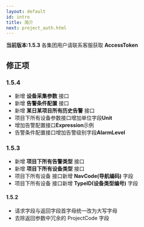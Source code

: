 ```yaml
---
layout: default
id: intro
title: 简介
next: project_auth.html
---
```


**当前版本:1.5.3** 
各集团用户请联系客服获取 **AccessToken**

## 修正项
### 1.5.4
* 新增 **设备采集参数** 接口
* 新增 **告警条件配置** 接口 
* 新增 **某日某项目所有历史告警** 接口
* 项目下所有设备参数接口增加单位字段**Unit**
* 增加告警配置接口**Expression**示例
* 告警条件配置接口增加告警级别字段**AlarmLevel**

### 1.5.3
* 新增 **项目下所有告警类型** 接口
* 新增 **项目下所有设备类型** 接口
* 项目下所有设备 接口新增 **NavCode(导航编码)** 字段
* 项目下所有设备 接口新增 **TypeID(设备类型编号)** 字段


#### 1.5.2
* 请求字段与返回字段首字母统一改为大写字母
* 去除返回参数中冗余的 ProjectCode 字段
